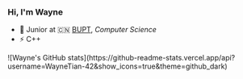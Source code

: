### Hi, I'm Wayne


- 🍻 Junior at 🇨🇳 [BUPT](https://www.bupt.edu.cn), _Computer Science_
- ⚡ C++ 
<!--
- ✍️ [Blogger]()
--!>
![Wayne's GitHub stats](https://github-readme-stats.vercel.app/api?username=WayneTian-42&show_icons=true&theme=github_dark)

